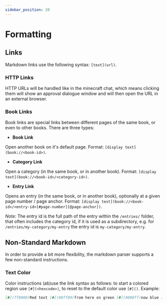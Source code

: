 ```yaml
---
sidebar_position: 20
---
```


# Formatting

## Links 

Markdown links use the following syntax: `[text](url)`.

### HTTP Links

HTTP URLs will be handled like in the minecraft chat, which means clicking them will show an approval dialogue window and will then open the URL in an external browser. 

### Book Links

Book links are special links between different pages of the same book, or even to other books.
There are three types:

* **Book Link**

Open another book on it's default page.
Format: `[display text](book://<book-id>)`.

* **Category Link**

Open a category (in the same book, or in another book).
Format: `[display text](book://<book-id>/<category-id>)`.

* **Entry Link**

Opens an entry (in the same book, or in another book), optionally at a given page number / page anchor.
Format: `[display text](book://<book-id>/<entry-id>[#page-number][@page-anchor])`.

*Note*: The entry id is the full path of the entry within the `/entries/` folder, that often includes the category id, if it is used as a subdirectory, e.g. for `/entries/my-category/my-entry` the entry id is `my-category/my-entry`.

## Non-Standard Markdown

In order to provide a bit more flexibility, the markdown parser supports a few non-standard instructions.

### Text Color 

Color instructions (ab)use the link syntax as follows: to start a colored region use `[#](<hexcode>)`, to reset to the default color use `[#]()`.
Example:

```markdown
[#](ff0000)Red text [#](00ff00)from here on green [#](0000ff)now blue [#]()and finally back to default color.
```